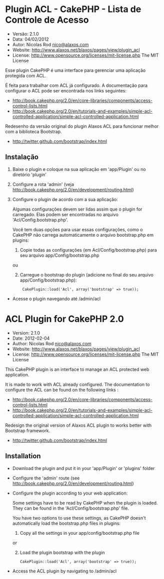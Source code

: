 Plugin ACL - CakePHP - Lista de Controle de Acesso
==================================================

- Versão: 2.1.0
- Data:    04/02/2012
- Autor:   Nicolas Rod <nico@alaxos.com>
- Website: http://www.alaxos.net/blaxos/pages/view/plugin_acl
- License: http://www.opensource.org/licenses/mit-license.php The MIT License

Esse plugin CakePHP é uma interface para gerenciar uma aplicação protegida com ACL.

É feita para trabalhar com ACL já configurado. A documentação para configurar o ACL
pode ser encontrada nos links seguintes:

- http://book.cakephp.org/2.0/en/core-libraries/components/access-control-lists.html
- http://book.cakephp.org/2.0/en/tutorials-and-examples/simple-acl-controlled-application/simple-acl-controlled-application.html

Redesenho da versão original do plugin Alaxos ACL para funcionar melhor com a biblioteca Bootstrap. 
- http://twitter.github.com/bootstrap/index.html

Instalação
----------

1. Baixe o plugin e coloque na sua aplicação em 'app/Plugin' ou no diretório 'plugin'

2. Configure a rota 'admin' (veja http://book.cakephp.org/2.0/en/development/routing.html)

3. Configure o plugin de acordo com a sua aplicação:

    Algumas configurações devem ser lidas assim que o plugin for carregado.
    Elas podem ser encontradas no arquivo 'Acl/Config.bootstrap.php'.

    Você tem duas opções para usar essas configurações, como o CakePHP não carrega
    automaticamente o arquivo bootstrap.php em plugins:

    1. Copie todas as configurações (em Acl/Config/bootstrap.php) para seu arquivo app/Config/bootstrap.php

    ou

    2. Carregue o bootstrap do plugin (adicione no final do seu arquivo app/Config/bootstrap.php):

            CakePlugin::load('Acl', array('bootstrap' => true));

- Acesse o plugin navegando até /admin/acl




ACL Plugin for CakePHP 2.0
===========================

- Version: 2.1.0
- Date: 2012-02-04
- Author: Nicolas Rod <nico@alaxos.com>
- Website: http://www.alaxos.net/blaxos/pages/view/plugin_acl
- License: http://www.opensource.org/licenses/mit-license.php The MIT License

This CakePHP plugin is an interface to manage an ACL protected web application.

It is made to work with ACL already configured. The documentation to configure the ACL 
can be found on the following links :

- http://book.cakephp.org/2.0/en/core-libraries/components/access-control-lists.html
- http://book.cakephp.org/2.0/en/tutorials-and-examples/simple-acl-controlled-application/simple-acl-controlled-application.html


Redesign the original version of Alaxos ACL plugin to works better with Bootstrap framework.
- http://twitter.github.com/bootstrap/index.html

Installation
-------------

- Download the plugin and put it in your 'app/Plugin' or 'plugins' folder
- Configure the 'admin' route (see http://book.cakephp.org/2.0/en/development/routing.html)
- Configure the plugin according to your web application:

    Some settings have to be read by CakePHP when the plugin is loaded. They can be found
    in the 'Acl/Config/bootstrap.php' file.
    
    You have two options to use these settings, as CakePHP doesn't automatically load 
    the bootstrap.php files in plugins:
    
    1.  Copy all the settings in your app/config/bootstrap.php file
    
    or
    
    2.  Load the plugin bootstrap with the plugin
    
            CakePlugin::load('Acl', array('bootstrap' => true));

- Access the ACL plugin by navigating to /admin/acl